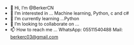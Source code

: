 - 👋 Hi, I’m @BerkerCN
- 👀 I’m interested in ... Machine learning, Python, c and c#
- 🌱 I’m currently learning ...Python
- 💞️ I’m looking to collaborate on ...
- 📫 How to reach me ... WhatsApp: 05511540488 Mail: berkerc03@gmail.com

<!---
BerkerCN/BerkerCN is a ✨ special ✨ repository because its `README.md` (this file) appears on your GitHub profile.
You can click the Preview link to take a look at your changes.
--->
